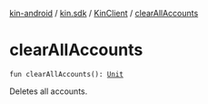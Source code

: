 [kin-android](../../index.md) / [kin.sdk](../index.md) / [KinClient](index.md) / [clearAllAccounts](./clear-all-accounts.md)

# clearAllAccounts

`fun clearAllAccounts(): `[`Unit`](https://kotlinlang.org/api/latest/jvm/stdlib/kotlin/-unit/index.html)

Deletes all accounts.

